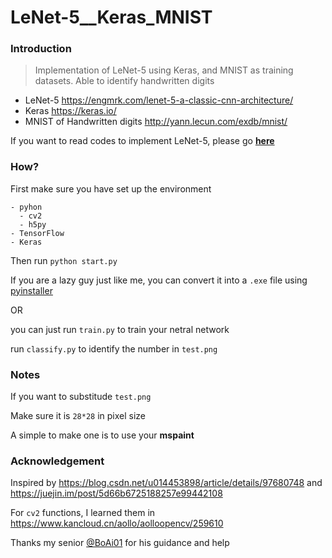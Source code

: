 # LeNet-5__Keras_MNIST

### Introduction

> Implementation of LeNet-5 using Keras, and MNIST as training datasets. Able to identify handwritten digits

- LeNet-5    https://engmrk.com/lenet-5-a-classic-cnn-architecture/
- Keras      https://keras.io/
- MNIST of Handwritten digits     http://yann.lecun.com/exdb/mnist/

If you want to read codes to implement LeNet-5, please go [**here**]( https://colab.research.google.com/drive/1PuGJGDzPogo7e1IMaHkEiJn7lNMyGDmY)

### How?

First make sure you have set up the environment

```
- pyhon
  - cv2
  - h5py
- TensorFlow
- Keras
```

Then run `python start.py`

If you are a lazy guy just like me, you can convert it into a `.exe` file using [pyinstaller](https://github.com/pyinstaller/pyinstaller)

OR

you can just run `train.py` to train your netral network

run `classify.py` to identify the number in `test.png`

### Notes

If you want to substitude `test.png`

Make sure it is `28*28` in pixel size

A simple to make one is to use your **mspaint**

### Acknowledgement

Inspired by https://blog.csdn.net/u014453898/article/details/97680748 and https://juejin.im/post/5d66b6725188257e99442108

For `cv2` functions, I learned them in https://www.kancloud.cn/aollo/aolloopencv/259610

Thanks my senior [@BoAi01](https://github.com/BoAi01) for his guidance and help
